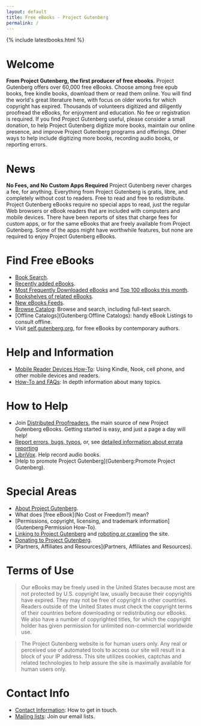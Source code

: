 ```yaml
---
layout: default
title: Free eBooks - Project Gutenberg
permalink: /
---
```


{% include latestbooks.html %}


Welcome
=======

**From Project Gutenberg, the first producer of free ebooks.** Project Gutenberg offers over 60,000 free eBooks. Choose among free epub books, free kindle books, download them or read them online. You will find the world\'s great literature here, with focus on older works for which copyright has expired. Thousands of volunteers digitized and diligently proofread the eBooks, for enjoyment and education. No fee or registration is required. If you find Project Gutenberg useful, please consider a small donation, to help Project Gutenberg digitize more books, maintain our online presence, and improve Project Gutenberg programs and offerings. Other ways to help include digitizing more books, recording audio books, or reporting errors.


News
====
**No Fees, and No Custom Apps Required** Project Gutenberg never charges a fee, for anything. Everything from Project Gutenberg is gratis, libre, and completely without cost to readers. Free to read and free to redistribute. Project Gutenberg eBooks require no special apps to read, just the regular Web browsers or eBook readers that are included with computers and mobile devices. There have been reports of sites that charge fees for custom apps, or for the same eBooks that are freely available from Project Gutenberg. Some of the apps might have worthwhile features, but none are required to enjoy Project Gutenberg eBooks.


Find Free eBooks
================

- [Book Search](/ebooks).
- [Recently added eBooks](/ebooks/search?sort_order=release_date).
- [Most Frequently Downloaded eBooks](/ebooks/search/?sort_order=downloads) and [Top 100 eBooks this month](/browse/scores/top).
- [Bookshelves of related eBooks](:Category:Bookshelf).
- [New eBooks Feeds](Gutenberg:Feeds).
- [Browse Catalog](pg:catalog/): Browse and search, including full-text search.
- [Offline Catalogs](Gutenberg:Offline Catalogs): handy eBook Listings to consult offline.
- Visit [self.gutenberg.org](http://self.gutenberg.org), for free eBooks by contemporary authors.


Help and Information
====================

- [Mobile Reader Devices How-To](Gutenberg:MobileReader_Devices_How-To): Using Kindle, Nook, cell phone, and other mobile devices and readers.
- [How-To and FAQs](Category:How-To): In depth information about many topics.


How to Help
===========

- Join [Distributed Proofreaders](https://www.pgdp.net), the main source of new Project Gutenberg eBooks. Getting started is easy, and just a page a day will help!
- [Report errors, bugs, typos](Gutenberg:Contact_Information), or, see [detailed information about errata reporting](Gutenberg:Readers%27_FAQ#R.26._I.27ve_found_some_obvious_typos_in_a_Project_Gutenberg_text._How_should_I_report_them.3F)
- [LibriVox](https://librivox.org).  Help record audio books.
- [Help to promote Project Gutenberg](Gutenberg:Promote Project Gutenberg).


Special Areas
=============

- [About Project Gutenberg](about/).
- What does [free eBook](No Cost or Freedom?) mean?
- [Permissions, copyright, licensing, and trademark information](Gutenberg:Permission How-To).
- [Linking to Project Gutenberg]([Gutenberg:Gutenberg:Information_About_Linking_to_our_Pages) and [roboting or crawling](Gutenberg:Information_About_Robot_Access_to_our_Pages) the site.
- [Donating to Project Gutenberg](donate/).
- [Partners, Affiliates and Resources](Partners, Affiliates and Resources).


Terms of Use
============

> Our eBooks may be freely used in the United States because most are not protected by U.S. copyright law, usually because their copyrights have expired. They may not be free of copyright in other countries. Readers outside of the United States must check the copyright terms of their countries before downloading or redistributing our eBooks. We also have a number of copyrighted titles, for which the copyright holder has given permission for unlimited non-commercial worldwide use.

> The Project Gutenberg website is for human users only. Any real or perceived use of automated tools to access our site will result in a block of your IP address. This site utilizes cookies, captchas and related technologies to help assure the site is maximally available for human users only.


Contact Info
============

- [Contact Information](https://www.gutenberg.org/wiki/Gutenberg:Contact_Information): How to get in touch.
- [Mailing lists](https://www.gutenberg.org/wiki/Gutenberg:Subscribe_How-To): Join our email lists.

